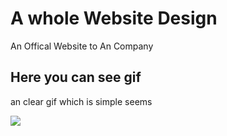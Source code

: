 <h1> A whole Website Design </h1>

An Offical Website to An Company

<h2> Here you can see gif </h2>

an clear gif which is simple seems

![](screen.gif)
